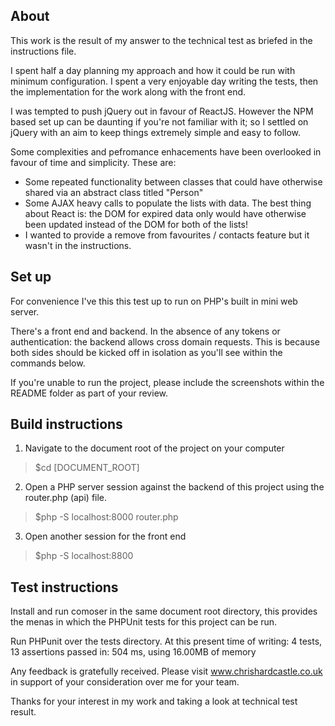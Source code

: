## About

This work is the result of my answer to the technical test as briefed in the
instructions file.

I spent half a day planning my approach and how it could be run with minimum 
configuration. I spent a very enjoyable day writing the tests, then the 
implementation for the work along with the front end.

I was tempted to push jQuery out in favour of ReactJS. However
the NPM based set up can be daunting if you're not familiar with it; so I 
settled on jQuery with an aim to keep things extremely simple and easy to follow.

Some complexities and pefromance enhacements have been overlooked in favour of 
time and simplicity. These are:
* Some repeated functionality between classes that could have otherwise shared via an
abstract class titled "Person"
* Some AJAX heavy calls to populate the lists with data. The best thing about React
is: the DOM for expired data only would have otherwise been updated instead of the 
DOM for both of the lists!
* I wanted to provide a remove from favourites / contacts feature but it wasn't 
in the instructions.

## Set up
For convenience I've this this test up to run on PHP's built in mini web server.

There's a front end and backend. In the absence of any tokens or authentication: 
the backend allows cross domain requests. This is because both sides should be 
kicked off in isolation as you'll see within the commands below.

If you're unable to run the project, please include the screenshots within the 
README folder as part of your review.

## Build instructions
 
1) Navigate to the document root of the project on your computer
> $cd [DOCUMENT_ROOT]

2) Open a PHP server session against the backend of this project using the router.php (api) file.
> $php -S localhost:8000 router.php

3) Open another session for the front end
> $php -S localhost:8800

## Test instructions

Install and run comoser in the same document root directory, this provides
the menas in which the PHPUnit tests for this project can be run.

Run PHPunit over the tests directory. At this present time of writing:
4 tests, 13 assertions passed in: 504 ms, using 16.00MB of memory

Any feedback is gratefully received. Please visit www.chrishardcastle.co.uk
in support of your consideration over me for your team.

Thanks for your interest in my work and taking a look at technical test result.
